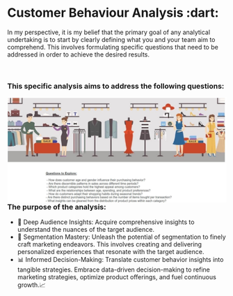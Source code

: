<p>
  <h1 align="left"><b>Customer Behaviour Analysis :dart:</b></h1>
<a align="left">In my perspective, it is my belief that the primary goal of any analytical undertaking is to start by clearly defining what you and your team aim to comprehend. This involves formulating specific questions that need to be addressed in order to achieve the desired results</a>. 
</p>
<br>

### This specific analysis aims to address the following questions: 
<img align="left" alt="" src="https://github.com/DJJamsran/images/blob/main/11.png" width="850"/>

<br>
<br>

### The purpose of the analysis:
- 🔑 Deep Audience Insights: Acquire comprehensive insights to understand the nuances of the target audience.
- 🚀 Segmentation Mastery: Unleash the potential of segmentation to finely craft marketing endeavors. This involves creating and delivering personalized experiences that resonate with the target audience.
- 📊 Informed Decision-Making: Translate customer behavior insights into tangible strategies. Embrace data-driven decision-making to refine marketing strategies, optimize product offerings, and fuel continuous growth.📈

